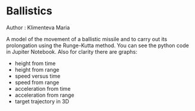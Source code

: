 # Ballistics

Author : Klimenteva Maria


A model of the movement of a ballistic missile and to carry out its prolongation using the Runge-Kutta method.
You can see the python code in Jupiter Notebook. Also for clarity there are graphs:
- height from time
- height from range
- speed versus time
- speed from range
- acceleration from time
- acceleration from range
- target trajectory in 3D


